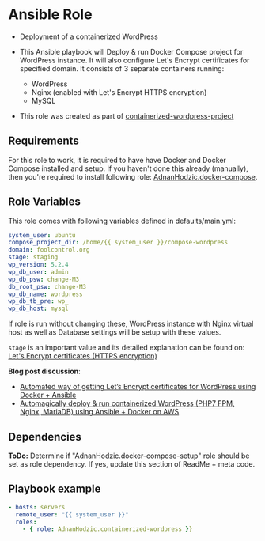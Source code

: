 # Ansible Role

- Deployment of a containerized WordPress

- This Ansible playbook will Deploy & run Docker Compose project for WordPress instance. It will also configure Let's Encrypt certificates for specified domain. It consists of 3 separate containers running:
  * WordPress
  * Nginx (enabled with Let's Encrypt HTTPS encryption)
  * MySQL

- This role was created as part of [containerized-wordpress-project](https://github.com/AdnanHodzic/containerized-wordpress-project)

## Requirements

For this role to work, it is required to have have Docker and Docker Compose installed and setup. If you haven't done this already (manually), then you're required to install following role: [AdnanHodzic.docker-compose](https://galaxy.ansible.com/AdnanHodzic/docker-compose).

## Role Variables

This role comes with following variables defined in defaults/main.yml:

```yml
system_user: ubuntu
compose_project_dir: /home/{{ system_user }}/compose-wordpress
domain: foolcontrol.org
stage: staging
wp_version: 5.2.4
wp_db_user: admin
wp_db_psw: change-M3
db_root_psw: change-M3
wp_db_name: wordpress
wp_db_tb_pre: wp_
wp_db_host: mysql
```

If role is run without changing these, WordPress instance with Nginx virtual host as well as Database settings will be setup with these values. 

`stage` is an important value and its detailed explanation can be found on: [Let's Encrypt certificates (HTTPS encryption)](https://github.com/AdnanHodzic/containerized-wordpress-project/blob/master/README.md#5-lets-encrypt-certificates-https-encryption)

**Blog post discussion**: 
* [Automated way of getting Let’s Encrypt certificates for WordPress using Docker + Ansible](http://foolcontrol.org/?p=2758)
* [Automagically deploy & run containerized WordPress (PHP7 FPM, Nginx, MariaDB) using Ansible + Docker on AWS](http://foolcontrol.org/?p=2002)


## Dependencies

**ToDo:**
Determine if "AdnanHodzic.docker-compose-setup" role should be set as role dependency. If yes, update this section of ReadMe + meta code.

## Playbook example 

```yml
- hosts: servers
  remote_user: "{{ system_user }}"
  roles:
    - { role: AdnanHodzic.containerized-wordpress }}  
```

